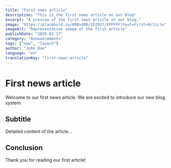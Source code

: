 ```yaml
---
title: "First news article"
description: "This is the first news article on our blog"
excerpt: "A preview of the first news article on our blog."
image: "https://placehold.co/600x400/1F2937/FFFFFF?text=First+Article"
imageAlt: "Representative image of the first article"
publishDate: "2025-03-17"
category: "Announcements"
tags: ["new", "launch"]
author: "John Doe"
language: "en"
translationKey: "first-news-article"
---
```


# First news article

Welcome to our first news article. We are excited to introduce our new blog system.

## Subtitle

Detailed content of the article...

## Conclusion

Thank you for reading our first article!